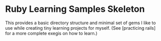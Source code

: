 # Ruby Learning Samples Skeleton

This provides a basic directory structure and minimal set of gems I
like to use while creating tiny learning projects for myself. (See
[practicing rails] for a more complete exegis on how to learn.)

